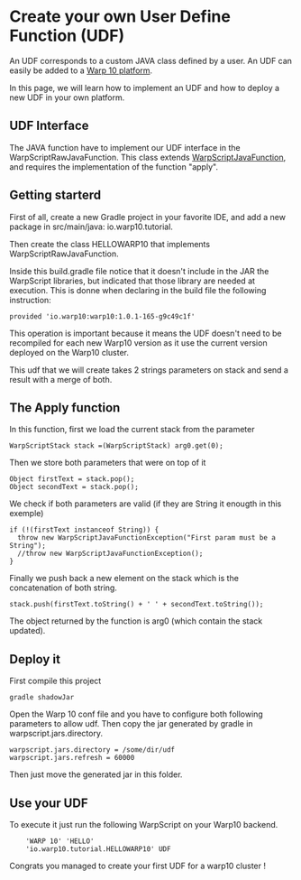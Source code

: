 # Create your own User Define Function (UDF)

An UDF corresponds to a custom JAVA class defined by a user. An UDF can easily be added to a [Warp 10 platform](http://www.warp10.io/).

In this page, we will learn how to implement an UDF and how to deploy a new UDF in your own platform.

## UDF Interface

The JAVA function have to implement our UDF interface in the WarpScriptRawJavaFunction. 
This class extends  [WarpScriptJavaFunction](https://github.com/cityzendata/warp10-platform/blob/master/warp10/src/main/java/io/warp10/warp/sdk/WarpScriptJavaFunction.java), and requires the implementation of the function "apply".

## Getting starterd

First of all, create a new Gradle project in your favorite IDE, and add a new package in src/main/java: io.warp10.tutorial.

Then create the class HELLOWARP10 that implements WarpScriptRawJavaFunction. 

Inside this build.gradle file notice that it doesn't include in the JAR the WarpScript libraries, but indicated that those library are needed at execution. This is donne when declaring in the build file the following instruction: 
```
provided 'io.warp10:warp10:1.0.1-165-g9c49c1f'
```

This operation is important because it means the UDF doesn't need to be recompiled for each new Warp10 version as it use the current version deployed on the Warp10 cluster.

This udf that we will create takes 2 strings parameters on stack and send a result with a merge of both.

## The Apply function

In this function, first we load the current stack from the parameter

```
WarpScriptStack stack =(WarpScriptStack) arg0.get(0);
```

Then we store both parameters that were on top of it

```
Object firstText = stack.pop();
Object secondText = stack.pop();
```

We check if both parameters are valid (if they are String it enougth in this exemple)
```
if (!(firstText instanceof String)) {
  throw new WarpScriptJavaFunctionException("First param must be a String");
  //throw new WarpScriptJavaFunctionException();
}
```

Finally we push back a new element on the stack which is the concatenation of both string.
```
stack.push(firstText.toString() + ' ' + secondText.toString());
```
The object returned by the function is arg0 (which contain the stack updated).

## Deploy it

First compile this project
```
gradle shadowJar
```

Open the Warp 10 conf file and you have to configure both following parameters to allow udf. Then copy the jar generated by gradle in warpscript.jars.directory.

```
warpscript.jars.directory = /some/dir/udf
warpscript.jars.refresh = 60000
```

Then just move the generated jar in this folder.

## Use your UDF

To execute it just run the following WarpScript on your Warp10 backend.

```
    'WARP 10' 'HELLO'
    'io.warp10.tutorial.HELLOWARP10' UDF
```

Congrats you managed to create your first UDF for a warp10 cluster !


